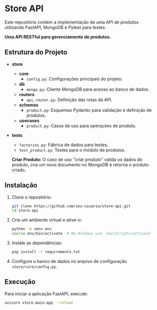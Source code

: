 # Store API

Este repositório contém a implementação de uma API de produtos utilizando FastAPI, MongoDB e Pytest para testes.

**Uma API RESTful para gerenciamento de produtos.**

## Estrutura do Projeto

- **store**

  - **core**
    - `config.py`: Configurações principais do projeto.
  - **db**
    - `mongo.py`: Cliente MongoDB para acesso ao banco de dados.
  - **routers**
    - `api_router.py`: Definição das rotas da API.
  - **schemas**
    - `product.py`: Esquemas Pydantic para validação e definição de produtos.
  - **usecases**
    - `product.py`: Casos de uso para operações de produto.

- **tests**
  - `factories.py`: Fábrica de dados para testes.
  - `test_product.py`: Testes para o módulo de produtos.
 
  **Criar Produto:** O caso de uso "criar produto" valida os dados do produto, cria um novo documento no MongoDB e retorna o produto criado.


## Instalação

1. Clone o repositório:

   ```sh
   git clone https://github.com/seu-usuario/store-api.git
   cd store-api
   ```

2. Crie um ambiente virtual e ative-o:

   ```sh
   python -m venv env
   source env/bin/activate  # No Windows use `env\Scripts\activate`
   ```

3. Instale as dependências:

   ```sh
   pip install -r requirements.txt
   ```

4. Configure o banco de dados no arquivo de configuração `store/core/config.py`.

## Execução

Para iniciar a aplicação FastAPI, execute:

```sh
uvicorn store.main:app --reload
```
